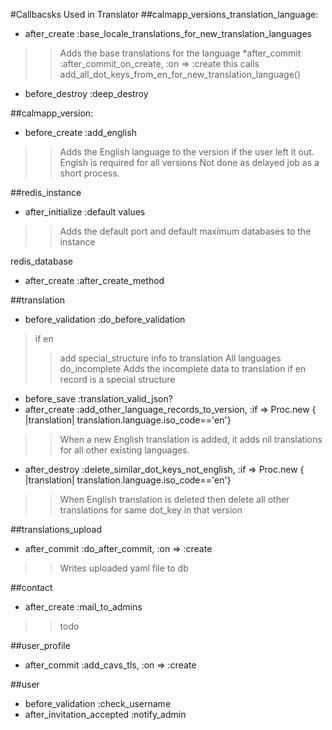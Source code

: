 #Callbacsks Used in Translator
##calmapp_versions_translation_language: 
* after_create :base_locale_translations_for_new_translation_languages
>>Adds the base translations for the language
*after_commit :after_commit_on_create, :on => :create
>> this calls add_all_dot_keys_from_en_for_new_translation_language()
* before_destroy :deep_destroy
  
##calmapp_version: 
* before_create :add_english
>>Adds the English language to the version if the user left it out. Englsh is required for all versions
>>Not done as delayed job as a short process.

##redis_instance 
* after_initialize :default values
>>Adds the default port and default maximum databases to the instance

redis_database
* after_create :after_create_method

##translation
* before_validation :do_before_validation
> if en
>> add special_structure info to translation
All languages
>> do_incomplete Adds the incomplete data to translation if en record is a special structure
* before_save :translation_valid_json? 
* after_create :add_other_language_records_to_version, :if => Proc.new { |translation| translation.language.iso_code=='en'}
>>When a new English translation is added, it adds nil translations for all other existing languages.
* after_destroy :delete_similar_dot_keys_not_english, :if => Proc.new { |translation| translation.language.iso_code=='en'}
>>When English translation is deleted then delete all other translations for same dot_key in that version

##translations_upload  
* after_commit :do_after_commit, :on => :create
>>Writes uploaded yaml file to db
  
##contact
* after_create :mail_to_admins
>>todo

##user_profile
* after_commit :add_cavs_tls, :on => :create

##user
* before_validation :check_username
* after_invitation_accepted :notify_admin